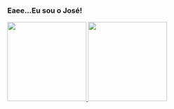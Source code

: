 ### Eaee...Eu sou o José!
<div>
  <a href="https://github.com/jose-goulart">
  <img height="180em" src="https://github-readme-stats.vercel.app/api?username=jose-goulart&show_icons=true&theme=dracula&include_all_commits=true&count_private=true"/>
  <img height="180em" src="https://github-readme-stats.vercel.app/api/top-langs/?username=jose-goulart&layout=compact&langs_count=7&theme=dracula"/>
</div>

<!--
**jose-goulart/jose-goulart** is a ✨ _special_ ✨ repository because its `README.md` (this file) appears on your GitHub profile.

Here are some ideas to get you started:

- 🔭 I’m currently working on ...
- 🌱 I’m currently learning ...
- 👯 I’m looking to collaborate on ...
- 🤔 I’m looking for help with ...
- 💬 Ask me about ...
- 📫 How to reach me: ...
- 😄 Pronouns: ...
- ⚡ Fun fact: ...
-->
